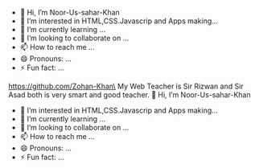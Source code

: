 - 👋 Hi, I’m Noor-Us-sahar-Khan
- 👀 I’m interested in HTML,CSS.Javascrip and Apps making...
- 🌱 I’m currently learning ...
- 💞️ I’m looking to collaborate on ...
- 📫 How to reach me ...
- 😄 Pronouns: ...
- ⚡ Fun fact: ...

<!---
Noor-Us-Sahar/Noor-Us-Sahar is a ✨ special ✨ repository because its `README.md` (this file) appears on your GitHub profile.
You can click the Preview link to take a look at your changes.
--->
https://github.com/Zohan-Khan\
My Web Teacher is Sir Rizwan and Sir Asad  both is very smart and good teacher.
 👋 Hi, I’m Noor-Us-sahar-Khan
- 👀 I’m interested in HTML,CSS.Javascrip and Apps making...
- 🌱 I’m currently learning ...
- 💞️ I’m looking to collaborate on ...
- 📫 How to reach me ...
- 😄 Pronouns: ...
- ⚡ Fun fact: ...

